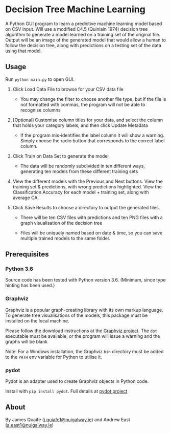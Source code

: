 # Decision Tree Machine Learning

A Python GUI program to learn a predictive machine learning model based on CSV input.
Will use a modified C4.5 (Quinlain 1974) decision tree algorithm to generate a model learned on
a training set of the original file. Output will be an image of the generated model that would
allow a human to follow the decision tree, along with predictions on a testing set of the data
using that model.

## Usage

Run `python main.py` to open GUI.

1. Click Load Data File to browse for your CSV data file

   * You may change the filter to choose another file type, but if the file is not formatted with
      commas, the program will not be able to recognise columns

1. [Optional] Customise column titles for your data, and select the column that holds your category labels,
   and then click Update Metadata

   * If the program mis-identifies the label column it will show a warning. Simply choose the radio button
     that corresponds to the correct label column.

1. Click Train on Data Set to generate the model

   * The data will be randomly subdivided in ten different ways, generating ten models from these
     different training sets
    
1. View the different models with the Previous and Next buttons. View the training set & predictions, with
   wrong predictions highlighted. View the Classification Accuracy for each model + training set, along with average CA.

1. Click Save Results to choose a directory to output the generated files.

   * There will be ten CSV files with predictions and ten PNG files with a graph visualisation of the decision tree

   * Files will be uniquely named based on date & time, so you can save multiple trained models to the same folder.

## Prerequisites

### Python 3.6

Source code has been tested with Python version 3.6. (Minimum, since type hinting has been used.)

### Graphviz

Graphviz is a popular graph-creating library with its own markup language. To generate tree visualisations of the models, this package must be installed on the local machine.

Please follow the download instructions at the [Graphviz project](https://graphviz.gitlab.io/). The `dot` executable must be available, or the program will issue a warning and the graphs will be blank

Note: For a Windows installation, the Graphviz `bin` directory must be added to the `PATH` env variable for Python to utilise it.

### pydot

Pydot is an adapter used to create Graphviz objects in Python code.

Install with `pip install pydot`. Full details at [pydot project](https://github.com/pydot/pydot)

## About

By James Quaife (j.quiafe1@nuigalway.ie) and Andrew East (a.east1@nuigalway.ie)
